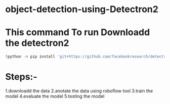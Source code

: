 # object-detection-using-Detectron2

# This command To run Downloadd the detectron2 
```bash
!python -m pip install 'git+https://github.com/facebookresearch/detectron2.git'
```
# Steps:-
1.downloadd the data
2.anotate the data using roboflow tool
3.train the model
4.evaluate the model
5.testing the model
